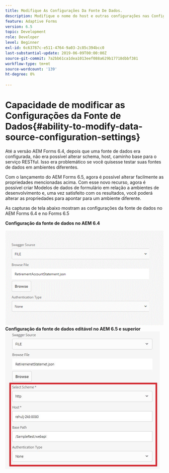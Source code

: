 ```yaml
---
title: Modifique As Configurações Da Fonte De Dados.
description: Modifique o nome do host e outras configurações nas Configurações da fonte de dados.
feature: Adaptive Forms
version: 6.5
topic: Development
role: Developer
level: Beginner
exl-id: 6c63787c-e511-4764-9a03-2c85c394bcc0
last-substantial-update: 2019-06-09T00:00:00Z
source-git-commit: 7a2bb61ca1dea1013eef088a629b17718dbbf381
workflow-type: tm+mt
source-wordcount: '139'
ht-degree: 0%

---
```


# Capacidade de modificar as Configurações da Fonte de Dados{#ability-to-modify-data-source-configuration-settings}

Até a versão AEM Forms 6.4, depois que uma fonte de dados era configurada, não era possível alterar schema, host, caminho base para o serviço RESTful. Isso era problemático se você quisesse testar suas fontes de dados em ambientes diferentes.

Com o lançamento do AEM Forms 6.5, agora é possível alterar facilmente as propriedades mencionadas acima. Com esse novo recurso, agora é possível criar Modelos de dados de formulário em relação a ambientes de desenvolvimento e, uma vez satisfeito com os resultados, você poderá alterar as propriedades para apontar para um ambiente diferente.

As capturas de tela abaixo mostram as configurações da fonte de dados no AEM Forms 6.4 e no Forms 6.5

**Configuração da fonte de dados no AEM 6.4**

![64Configuração da fonte de dados](assets/64release.gif)
**Configuração da fonte de dados editável no AEM 6.5 e superior**
![65Configuração da fonte de dados](assets/modifiabledatasource.jfif)
